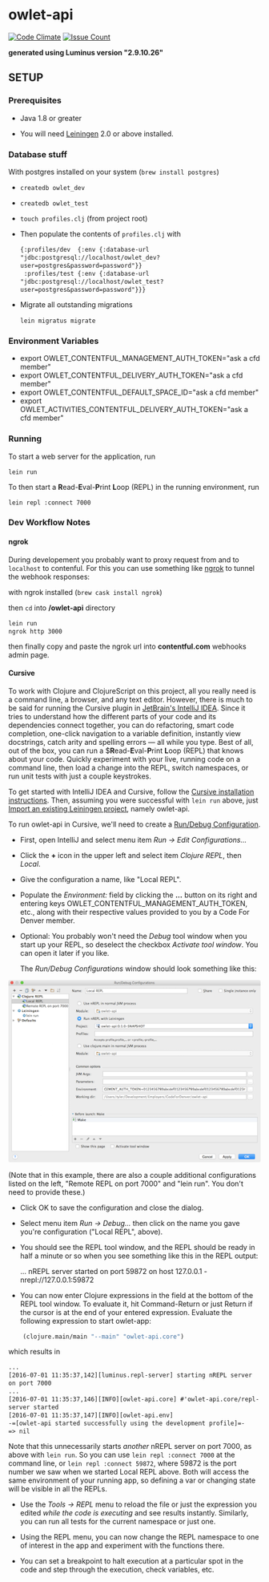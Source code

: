 # owlet-api

[![Code Climate](https://codeclimate.com/github/codefordenver/owlet-api/badges/gpa.svg)](https://codeclimate.com/github/codefordenver/owlet-api)
[![Issue Count](https://codeclimate.com/github/codefordenver/owlet-api/badges/issue_count.svg)](https://codeclimate.com/github/codefordenver/owlet-api)

**generated using Luminus version "2.9.10.26"**

## SETUP


### Prerequisites

- Java 1.8 or greater

- You will need [Leiningen][1] 2.0 or above installed.

### Database stuff

With postgres installed on your system (`brew install postgres`)

- `createdb owlet_dev`
- `createdb owlet_test`
- `touch profiles.clj` (from project root)


- Then populate the contents of `profiles.clj` with

	```
	{:profiles/dev  {:env {:database-url "jdbc:postgresql://localhost/owlet_dev?user=postgres&password=password"}}
	 :profiles/test {:env {:database-url "jdbc:postgresql://localhost/owlet_test?user=postgres&password=password"}}}
	```
- Migrate all outstanding migrations 
	
	`lein migratus migrate`

	
### Environment Variables

- export OWLET_CONTENTFUL_MANAGEMENT_AUTH_TOKEN="ask a cfd member"
- export OWLET_CONTENTFUL_DELIVERY_AUTH_TOKEN="ask a cfd member"
- export OWLET_CONTENTFUL_DEFAULT_SPACE_ID="ask a cfd member"
- export OWLET_ACTIVITIES_CONTENTFUL_DELIVERY_AUTH_TOKEN="ask a cfd member"

[1]: https://github.com/technomancy/leiningen

### Running

To start a web server for the application, run

    lein run

To then start a **R**ead-**E**val-**P**rint **L**oop (REPL) in the running
environment, run

    lein repl :connect 7000

### Dev Workflow Notes

#### ngrok

During developement you probably want to proxy request from and to `localhost`
to contenful. For this you can use something like [ngrok](https://ngrok.com/)
to tunnel the webhook responses:

with ngrok installed (`brew cask install ngrok`)

then `cd` into **/owlet-api** directory

```
lein run
ngrok http 3000 
```

then finally copy and paste the ngrok url into **contentful.com** webhooks admin page.

#### Cursive

To work with Clojure and ClojureScript on this project, all you really need is
a command line, a browser, and any text editor. However, there is much to be
said for running the Cursive plugin in
[JetBrain's IntelliJ IDEA](https://www.jetbrains.com/idea/). Since it tries
to understand how the different parts of your code and its dependencies connect
together, you can do refactoring, smart code completion, one-click navigation
to a variable definition, instantly view docstrings, catch arity and spelling
errors — all while you type. Best of all, out of the box, you can run a
$**R**ead-**E**val-**P**rint **L**oop (REPL) that knows about your code. Quickly
experiment with your live, running code on a command line, then load a change
into the REPL, switch namespaces, or run unit tests with just a couple
keystrokes.

To get started with IntelliJ IDEA and Cursive, follow the
[Cursive installation instructions](https://cursive-ide.com/userguide/).
Then, assuming you were successful with `lein run` above, just
[Import an existing Leiningen project](https://cursive-ide.com/userguide/leiningen.html),
namely owlet-api.

To run owlet-api in Cursive, we'll need to create a
[Run/Debug Configuration](https://www.jetbrains.com/help/idea/2016.1/run-debug-configuration.html).

- First, open IntelliJ and select menu item _Run -> Edit Configurations..._

- Click the **+** icon in the upper left and select item _Clojure REPL_, then
_Local_.

- Give the configuration a name, like "Local REPL".

- Populate the _Environment:_ field by clicking the **...** button on its right
and entering keys OWLET_CONTENTFUL_MANAGEMENT_AUTH_TOKEN, etc., along with
their respective values provided to you by a Code For Denver member.

- Optional: You probably won't need the _Debug_ tool window when you start up
your REPL, so deselect the checkbox _Activate tool window_. You can open it
later if you like.

  The _Run/Debug Configurations_ window should look something like this:

![Run/Debug Configurations window](resources/docs/images/IntelliJ-Configuration.png)

  (Note that in this example, there are also a couple additional configurations
listed on the left, "Remote REPL on port 7000" and "lein run". You don't need
to provide these.)

- Click OK to save the configuration and close the dialog.

- Select menu item _Run -> Debug..._ then click on the name you gave you're
configuration ("Local REPL", above).

- You should see the REPL tool window, and the REPL should be ready in half a
minute or so when you see something like this in the REPL output:

    ...
    nREPL server started on port 59872 on host 127.0.0.1 - nrepl://127.0.0.1:59872

- You can now enter Clojure expressions in the field at the bottom of the REPL
tool window. To evaluate it, hit Command-Return or just Return if the cursor
is at the end of your entered expression. Evaluate the following expression
to start owlet-app:

```clojure
    (clojure.main/main "--main" "owlet-api.core")
```

which results in

    ...
    [2016-07-01 11:35:37,142][luminus.repl-server] starting nREPL server on port 7000
    ...
    [2016-07-01 11:35:37,146][INFO][owlet-api.core] #'owlet-api.core/repl-server started
    [2016-07-01 11:35:37,147][INFO][owlet-api.env]
    -=[owlet-api started successfully using the development profile]=-
    => nil

Note that this unnecessarily starts _another_ nREPL server on port 7000, as
above with `lein run`. So you can use `lein repl :connect 7000` at the command
line, or `lein repl :connect 59872`, where 59872 is the port number we saw when
we started Local REPL above. Both will access the same environment of your
running app, so defining a var or changing state will be visible in all the
REPLs.

- Use the _Tools -> REPL_ menu to reload the file or just the
expression you edited _while the code is executing_ and see results instantly.
Similarly, you can run all tests for the current namespace or just one.

- Using the REPL menu, you can now change the REPL namespace to one of interest
in the app and experiment with the functions there.

- You can set a breakpoint to halt execution at a particular spot in the code
and step through the execution, check variables, etc.

